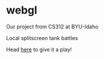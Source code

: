 # webgl
Our project from CS312 at BYU-Idaho

Local splitscreen tank battles

Head [here](kpwahn.github.io/webgl/project.html) to give it a play!
